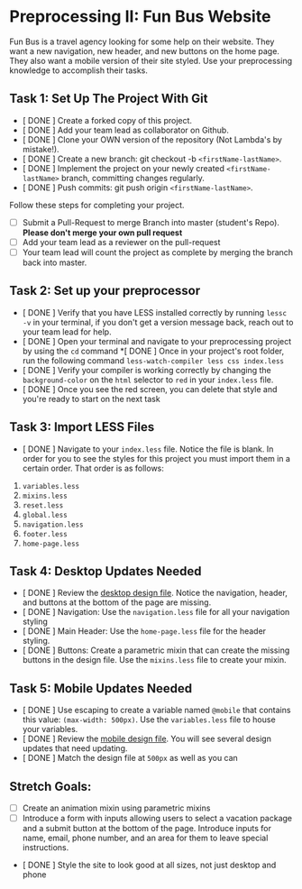 # Preprocessing II: Fun Bus Website

Fun Bus is a travel agency looking for some help on their website.  They want a new navigation, new header, and new buttons on the home page. They also want a mobile version of their site styled.  Use your preprocessing knowledge to accomplish their tasks.

## Task 1: Set Up The Project With Git

- [ DONE ] Create a forked copy of this project.
- [ DONE ] Add your team lead as collaborator on Github.
- [ DONE ] Clone your OWN version of the repository (Not Lambda's by mistake!).
- [ DONE ] Create a new branch: git checkout -b `<firstName-lastName>`.
- [ DONE ] Implement the project on your newly created `<firstName-lastName>` branch, committing changes regularly.
- [ DONE ] Push commits: git push origin `<firstName-lastName>`.
 
Follow these steps for completing your project.

- [ ] Submit a Pull-Request to merge <firstName-lastName> Branch into master (student's  Repo). **Please don't merge your own pull request**
- [ ] Add your team lead as a reviewer on the pull-request
- [ ] Your team lead will count the project as complete by merging the branch back into master.

## Task 2: Set up your preprocessor
* [ DONE ] Verify that you have LESS installed correctly by running `lessc -v` in your terminal, if you don't get a version message back, reach out to your team lead for help.
* [ DONE ] Open your terminal and navigate to your preprocessing project by using the `cd` command
*[ DONE ] Once in your project's root folder, run the following command `less-watch-compiler less css index.less`
* [ DONE ] Verify your compiler is working correctly by changing the `background-color` on the `html` selector to `red` in your `index.less` file.
* [ DONE ] Once you see the red screen, you can delete that style and you're ready to start on the next task

## Task 3: Import LESS Files

* [ DONE ] Navigate to your `index.less` file. Notice the file is blank.  In order for you to see the styles for this project you must import them in a certain order.  That order is as follows:

1. `variables.less`
2. `mixins.less`
3. `reset.less`
4. `global.less`
5. `navigation.less`
6. `footer.less`
7. `home-page.less`


## Task 4: Desktop Updates Needed
* [ DONE ] Review the [desktop design file](design-files/fun-bus-desktop.png).  Notice the navigation, header, and buttons at the bottom of the page are missing.
* [ DONE ] Navigation: Use the `navigation.less` file for all your navigation styling
* [ DONE ] Main Header: Use the `home-page.less` file for the header styling.
* [ DONE ] Buttons: Create a parametric mixin that can create the missing buttons in the design file. Use the `mixins.less` file to create your mixin.


## Task 5: Mobile Updates Needed
* [ DONE ] Use escaping to create a variable named `@mobile` that contains this value: `(max-width: 500px)`.  Use the `variables.less` file to house your variables.
* [ DONE ] Review the [mobile design file](design-files/fun-bus-mobile.png). You will see several design updates that need updating. 
* [ DONE ] Match the design file at `500px` as well as you can 

## Stretch Goals: 
* [ ] Create an animation mixin using parametric mixins
* [ ] Introduce a form with inputs allowing users to select a vacation package and a submit button at the bottom of the page. Introduce inputs for name, email, phone number, and an area for them to leave special instructions. 
* [ DONE ] Style the site to look good at all sizes, not just desktop and phone



